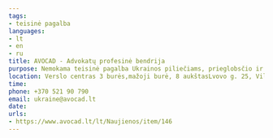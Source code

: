 ```yaml
---
tags:
- teisinė pagalba
languages:
- lt
- en
- ru
title: AVOCAD - Advokatų profesinė bendrija
purpose: Nemokama teisinė pagalba Ukrainos piliečiams, prieglobsčio ir pagalbos ieškantiems Lietuvoje. Klausimus siųsti el. paštu, o tokios galimybės neturint skambinti. 
location: Verslo centras 3 burės,mažoji burė, 8 aukštasLvovo g. 25, Vilnius,LT-09320, Lietuva
time: 
phone: +370 521 90 790
email: ukraine@avocad.lt
date: 
urls:
- https://www.avocad.lt/lt/Naujienos/item/146
---
```

